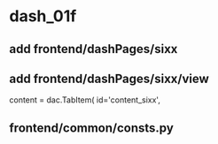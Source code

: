 # dash_01f

## add frontend/dashPages/sixx
## add frontend/dashPages/sixx/view

content = dac.TabItem(
    id='content_sixx',

## frontend/common/consts.py
